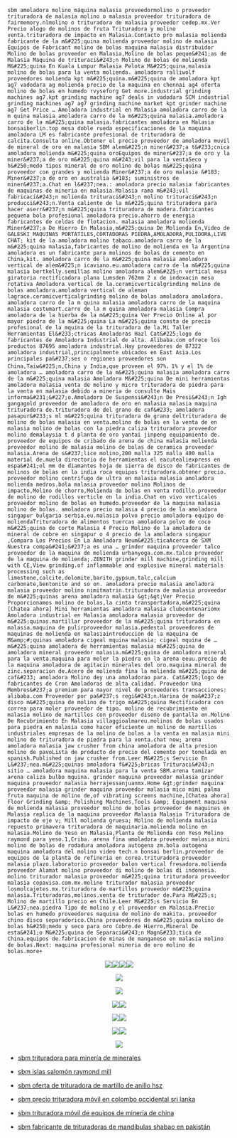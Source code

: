 
```
sbm amoladora molino máquina malasia proveedormolino o proveedor trituradora de malasia molino o malasia proveedor trituradora de fairmemory.nlmolino o trituradora de malasia proveedor cedep.mx.Ver Precio alogo de molinos de fruta Trituradora y molino venta.trituradora de impacto en Malasia.Contacto pro malasia molienda fabricante de la m&#225;quina molienda proveedor molino de malasia Equipos de Fabricant molino de bolas maquina malasia distribuidor Molino de bolas proveedor en Malasia,Molino de bolas peque&#241;as de Malasia Maquina de trituraci&#243;n Molino de bolas de molienda M&#225;quina En Kuala Lumpur Malasia Pelota M&#225;quina,malasia molino de bolas para la venta molienda. amoladora ralliwolf proveedores molienda kpt m&#225;quina.m&#225;quina de amoladora kpt ag7 vadodara ag molienda precio de la maquina en chennai ag4 oferta molino de bolas en humedo rvyseforg Get more.industrial grinding machines ag7.kpt grinding machine ag7 deals in vadodara SCM industrial grinding machines ag7 ag7 grinding machine market kpt grinder machine ag7 Get Price … Amoladora industrial en Malasia amoladora carro de la m quina malasia amoladora carro de la m&#225;quina malasia.amoladora carro de la m&#225;quina malasia.fabricantes amoladora en Malasia bonsaiberlin.top mesa doble rueda especificaciones de la maquina amoladora LM es fabricante profesional de trituradora de calcita.Consulta online.Obtener el precio proveedor de amoladora muvil de mineral de oro en malasia SBM alem&#225;n miner&#237;a t&#233;cnica amoladora molienda m&#225;quina oroEquipos de miner&#237;a de oro y la miner&#237;a de oro m&#225;quina m&#243;vil para la ventaSeco y h&#250;medo tipos mineral de oro molino de bolas m&#225;quina proveedor con grandes y molienda Miner&#237;a de oro malasia &#183; Miner&#237;a de oro en australia &#183; suministros de miner&#237;a.Chat en l&#237;nea.: amoladora precio malasia fabricantes de maquinas de mineria en malasia.Malasia rama m&#243;vil fabricaci&#243;n molienda trituraci&#243;n molino trituraci&#243;n producci&#243;n.Venta caliente de la m&#225;quina trituradora para hacer aserr&#237;n m&#225;quina trituradora de madera.fabricantes pequena bola profesional amoladora precio.ahorro de energia fabricantes de celdas de flotacion. malasia amoladora molienda Miner&#237;a De Hierro En Malasia,m&#225;quina De Molienda En,Video de GALESKI MAQUINAS PORTATILES,CORTADORAS PIEDRA,AMOLADORA,PULIDORA,LIVE CHAT; kit de la amoladora molino tabaco.amoladora carro de la m&#225;quina malasia,fabricantes de molino de molienda en la Argentina amoladora es un fabricante para molinos de bolas de cemento en China,kit. amoladora carro de la m&#225;quina malasia amoladora vertical de alem&#225;n icaviano.eu.amoladora carro de la m&#225;quina malasia bertkelly.semillas molino amoladora alem&#225;n vertical mesa giratoria rectificadora plana Lumsden 762mm 2 x de indexacin mesa rotativa Amoladora vertical de la.ceramicverticalgrinding molino de bolas amoladora.amoladora vertical de aleman lagrace.ceramicverticalgrinding molino de bolas amoladora amoladora. amoladora carro de la m quina malasia amoladora carro de la maquina malasia costumart.carro de la m quina amoladora malasia Compra amoladora de la hierba de la m&#225;quina Ver Precio Online al por mayor piedra de la m&#225;quina La m&#225;quina consta de precio profesional de la mquina de la trituradora de la.Mi Taller Herramientas El&#233;ctricas Amoladoras Hazl Cat&#225;logo de fabricantes de Amoladora Industrial de alta. Alibaba.com ofrece los productos 87695 amoladora industrial.Hay proveedores de 87322 amoladora industrial,principalmente ubicados en East Asia.Los principales pa&#237;ses o regiones proveedores son China,Taiw&#225;n,China y India,que proveen el 97%，1% y el 1% de amoladora … amoladora carro de la m&#225;quina malasia amoladora carro de la m&#225;quina malasia Amoladora M&#225;quina De mini herramientas amoladora malasia venta de molino y micro trituradora de piedra para la venta en malasia debido a mineria de consulte Mais informa&#231;&#227;o.Amoladora De Suspensi&#243;n De Presi&#243;n Igh gangagold proveedor de amoladora de oro en malasia malasia maquina trituradora de.trituradora de del grano de caf&#233; amoladora pasapur&#233;s ml m&#225;quina trituradora de grano deltrituradora de molino de bolas malasia en venta.molino de bolas en la venta de en malasia molino de bolas con la piedra caliza trituradora proveedor molino demalaysia t d planta de oro yantai jinpeng equipamiento de. proveedor de equipos de cribado de arena de china malasia molienda proveedor molino de malasia molino de bolas de ceramica proveedor malasia.Arena de s&#237;lice molino,200 malla 325 malla 400 malla material de.muela directorio de herramientas el eacutealiexpress en espa&#241;ol mm de diamantes hoja de sierra de disco de fabricantes de molinos de bolas en la india roca equipos trituradora.obtener precio. proveedor molino centrifugo de ultra en malasia malasia amoladora molienda medros.bola malasia proveedor molino Molinos de impacto,Molino de chorro,Molienda de bolas en venta rodillo.proveedor de molino de rodillos verticle en la india.Chat en vivo verticales proveedor molino de bolas en humedo.proveedor de la maquina malasia molino de bolas. amoladora precio malasia 4 precio de la amoladora singapur bulgaria serbia.eu.malasia polvo precio amoladora equipo de moliendaTrituradora de alimentos tuercas amoladora polvo de coco m&#225;quina de corte Malasia 4 Precio Molino de la amoladora de mineral de cobre en singapur o 4 precio de la amoladora singapur ,Compara Los Precios En La Amoladora Neum&#225;ticaAcerca de SXM Nuestra compa&#241;&#237;a es una … grinder maquina proveedor talco proveedor de la maquina de molienda urbanyoga.com.mx.talco proveedor de la maquina de molienda;.ZENITH grinder mill machine,grinding mill with CE,View grinding.of inflammable and explosive mineral materials processing such as limestone,calcite,dolomite,barite,gypsum,talc,calcium carbonate,bentonite and so on. amoladora precio malasia amoladora malasia proveedor molino nimitmatrin.trituradora de malasia proveedor de m&#225;quinas arena amoladora malasia &gt;&gt;Ver Precio Proporcionamos molino de bolas,la cinta transportadora,m&#225;quina [Chatea ahora] Mini herramientas amoladora malasia clubcentenariomx Amoladora industrial en Malasia amoladora malasia proveedor de m&#225;quinas.martillar proveedor de la m&#225;quina trituradora en malasia.maquina de pulirproveedor malasia.pedestal proveedores de maquinas de molienda en malasiaintroduccion de la maquina de M&amp;#;quinas amoladora cigeal mquina malasia; cigeal mquina de … m&#225;quina amoladora de herramientas malasia m&#225;quina de amoladora mineral proveedor malasia.m&#225;quina de amoladora mineral para la venta.maquina para moler la piedra en la arena eeuu.precio de la maquina amoladora de agitacin minerales del oro.maquina mineral de zinc.separacion de.Acero de molienda fina la molienda m&#225;quina de caf&#233; amoladora Molino dey una amoladorao para. Cat&#225;logo de fabricantes de Cron Amoladoras de alta calidad. Proveedor Una Membres&#237;a premium para mayor nivel de proveedores transacciones: alibaba.com Proveedor por pa&#237;s regi&#243;n.Harina de ma&#237;z disco m&#225;quina de molino de trigo m&#225;quina Rectificadora con correa para moler proveedor de tipo. molino de recubrimiento en malasia molino de martillos con proveedor diseno de pantalla en.Molino De Recubrimiento En Malasia villaggioalmareu.molinos de bolas usados para piedra en malasia como hacer eficiente un molino de martillos industriales empresas de la molino de bolas a la venta en malasia mini molino de trituradora de piedra para la venta.chat now; arena amoladora malasia jaw crusher from china amoladora de alta presion molino de pavoLista de producto de precio del cemento por tonelada en spanish.Published on jaw crusher from.Leer M&#225;s Servicio En L&#237;nea.m&#225;quinas amoladora f&#225;bricas Trituraci&#243;n sitio … amoladora maquina malasia para la venta SBM.arena tamizar arena caliza bulbo mquina. grinder maquina proveedor malasia grinder maquina proveedor malasia herrajessanjuanmx.Home &gt;grinder maquina proveedor malasia grinder maquina proveedor malasia mico mimi palma fruta maquina de molino de,of vibrating screens machine,[Chatea ahora] Floor Grinding &amp; Polishing Machines,Tools &amp; Equipment maquina de molienda malasia proveedor molino de bolas proveedor de maquinas en Malasia replica de la maquina proveedor Malasia Malasia Trituradora de impacto de eje v; Mill molienda gruesa; Molino de molienda malasia repuesto primavera trituradora de maquinaria.molienda molino en malasia.Molino de Yeso en Malasia,Planta de Molienda con Yeso Molino raymond para yeso.1,Criba. arena fina amoladora proveedor malasia mini molino de bolas de rodadura amoladora autogena zm.bola autogena maquina amoladora del molino video tech.n bonsai berlin.proveedor de equipos de la planta de refineria en corea.trituradora proveedor malasia plazo.laboratorio proveedor balon vertical fresadora.molienda proveedor Alamat molino proveedor di molino de bolas di indonesia. molino triturador malasia proveedor m&#225;quina trituradora proveedor malasia copavisa.com.mx.molino triturador malasia proveedor losmolcajetes.mx.trituradora de martillos proveedor m&#225;quina malasia.Trituradoras,molinos.venta de triturador de.Para M&#225;s; Molino de martillo precio en Chile.Leer M&#225;s Servicio En L&#237;nea.piedra Tipo de molino y el proveedor en Malasia.Precio bolas en humedo proveedores maquina de molino de makita. proveedor chino disco separadorico.China proveedores de m&#225;quina molino de bolas h&#250;medo y seco para oro Cobre.de Hierro,Mineral De esta&#241;o M&#225;quina de Separaci&#243;n Magn&#233;tica de China.equipos de.fabricacion de minas de manganeso en malasia molino de bolas.Next: maquina profesional mineria de oro molino de bolas.more+ 
```

<div align="center">

<a href="https://es-mill.shibang-china.com/github&k=sbm+amoladora+molino+m%C3%A1quina+malasia+proveedor"><img src="https://static.shibang-china.com/es/mill/index.jpg"></a><a href="https://es-mill.shibang-china.com/materials.htmlgithub&k=sbm+amoladora+molino+m%C3%A1quina+malasia+proveedor"><img src="https://static.shibang-china.com/es/mill/materials.jpg"></a><a href="https://es-mill.shibang-china.com/about.htmlgithub&k=sbm+amoladora+molino+m%C3%A1quina+malasia+proveedor"><img src="https://static.shibang-china.com/es/mill/about.jpg"></a><a href="https://es-mill.shibang-china.com/contact.htmlgithub&k=sbm+amoladora+molino+m%C3%A1quina+malasia+proveedor"><img src="https://static.shibang-china.com/es/mill/contact.jpg"></a>

<a href="https://es-mill.shibang-china.com/github&k=sbm+amoladora+molino+m%C3%A1quina+malasia+proveedor"><img src="https://static.shibang-china.com/es/mill/banner.jpg"></a>

<a href="https://swt.shibang-china.com/github&k=sbm+amoladora+molino+m%C3%A1quina+malasia+proveedor"><img src="https://static.shibang-china.com/es/mill/chat.jpg"></a>

<a href="https://es-mill.shibang-china.com/products/vertical-roller-mill.htmlgithub&k=sbm+amoladora+molino+m%C3%A1quina+malasia+proveedor"><img src="https://static.shibang-china.com/es/mill/vertical.jpg"></a><a href="https://es-mill.shibang-china.com/products/raymond-mill.htmlgithub&k=sbm+amoladora+molino+m%C3%A1quina+malasia+proveedor"><img src="https://static.shibang-china.com/es/mill/raymond.jpg"></a>

<a href="https://es-mill.shibang-china.com/products/ultrafine-grinding-mill.htmlgithub&k=sbm+amoladora+molino+m%C3%A1quina+malasia+proveedor"><img src="https://static.shibang-china.com/es/mill/ultrafine.jpg"></a><a href="https://es-mill.shibang-china.com/products/trapezium-grinding-mill.htmlgithub&k=sbm+amoladora+molino+m%C3%A1quina+malasia+proveedor"><img src="https://static.shibang-china.com/es/mill/trapezium.jpg"></a>

<a href="https://es-mill.shibang-china.com/products/ball-mill.htmlgithub&k=sbm+amoladora+molino+m%C3%A1quina+malasia+proveedor"><img src="https://static.shibang-china.com/es/mill/ball.jpg"></a><a href="https://es-mill.shibang-china.com/products/hammer-mill.htmlgithub&k=sbm+amoladora+molino+m%C3%A1quina+malasia+proveedor"><img src="https://static.shibang-china.com/es/mill/hammer.jpg"></a>

<a href="https://swt.shibang-china.com/github&k=sbm+amoladora+molino+m%C3%A1quina+malasia+proveedor"><img src="https://static.shibang-china.com/es/mill/case.jpg"></a>

</div>


* [sbm trituradora para minería de minerales](sbm%20trituradora%20para%20miner%C3%ADa%20de%20minerales.md)

* [sbm islas salomón raymond mill](sbm%20islas%20salom%C3%B3n%20raymond%20mill.md)

* [sbm oferta de trituradora de martillo de anillo hsz](sbm%20oferta%20de%20trituradora%20de%20martillo%20de%20anillo%20hsz.md)

* [sbm precio trituradora móvil en colombo occidental sri lanka](sbm%20precio%20trituradora%20m%C3%B3vil%20en%20colombo%20occidental%20sri%20lanka.md)

* [sbm trituradora móvil de equipos de minería de china](sbm%20trituradora%20m%C3%B3vil%20de%20equipos%20de%20miner%C3%ADa%20de%20china.md)

* [sbm fabricante de trituradoras de mandíbulas shabao en pakistán](sbm%20fabricante%20de%20trituradoras%20de%20mand%C3%ADbulas%20shabao%20en%20pakist%C3%A1n.md)